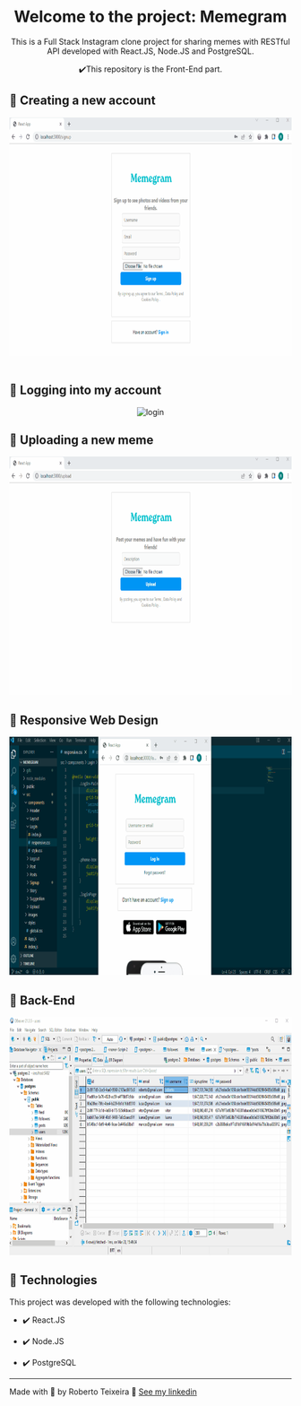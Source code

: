 <h1 align="center">
<br>
  Welcome to the project: Memegram
<br>
</h1>

<p align="center">This is a Full Stack Instagram clone project for sharing memes with RESTful API developed with React.JS, Node.JS and PostgreSQL.</p>

<div align="center" >
  ✔️This repository is the Front-End part.
</div>

## 📲 Creating a new account 

<div align="center" >
  <img src="./gifs/signup.gif" alt="sign-up" height="425">
</div>

<br>

## 📲 Logging into my account

<div align="center" >
  <img src="./gifs/login.gif" alt="login" height="425">
</div>

## 📲 Uploading a new meme

<div align="center" >
  <img src="./gifs/upload.gif" alt="upload" height="425">
</div>

## 📲 Responsive Web Design

<div align="center" >
  <img src="./gifs/responsive.gif" alt="responsive" height="425">
</div>

## 📲 Back-End

<div align="center" >
  <img src="./gifs/backend.gif" alt="backend" height="425">
</div>

## 🚀 Technologies

This project was developed with the following technologies:

- ✔️ React.JS

- ✔️ Node.JS

- ✔️ PostgreSQL

---

Made with 💜 by Roberto Teixeira 👋 [See my linkedin](https://www.linkedin.com/in/roberto-teixeira-developer/)